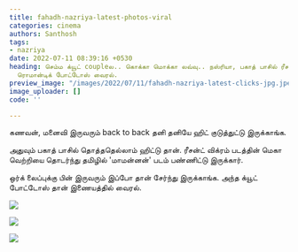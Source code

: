 ```yaml
---
title: fahadh-nazriya-latest-photos-viral
categories: cinema
authors: Santhosh
tags:
- nazriya
date: 2022-07-11 08:39:16 +0530
heading: செம்ம க்யூட் coupleல.. கொக்கா மொக்கா லவ்வு.. நஸ்ரியா, பகாத் பாசில் ரீசன்ட்
  ரொமான்டிக் போட்டோஸ் வைரல்.
preview_image: "/images/2022/07/11/fahadh-nazriya-latest-clicks-jpg.jpeg"
image_uploader: []
code: ''

---
```

கணவன், மனைவி இருவரும் back to back தனி தனியே ஹிட் குடுத்துட்டு இருக்காங்க.

அதுவும் பகாத் பாசில் தொத்ததெல்லாம் ஹிட்டு தான். ரீசன்ட் விக்ரம் படத்தின் மெகா வெற்றியை தொடர்ந்து தமிழில் 'மாமன்னன்' படம் பண்ணிட்டு இருக்கார்.  

ஒர்க் லைப்புக்கு பின் இருவரும் இப்போ தான் சேர்ந்து இருக்காங்க. அந்த க்யூட் போட்டோஸ் தான் இணையத்தில் வைரல்.

![](/images/2022/07/11/fahadh-nazriya-1-jpg.jpeg)

![](/images/2022/07/11/fahadh-nazriya-3-jpg.jpeg)

![](/images/2022/07/11/fahadh-nazriya-2-jpg.jpeg)
